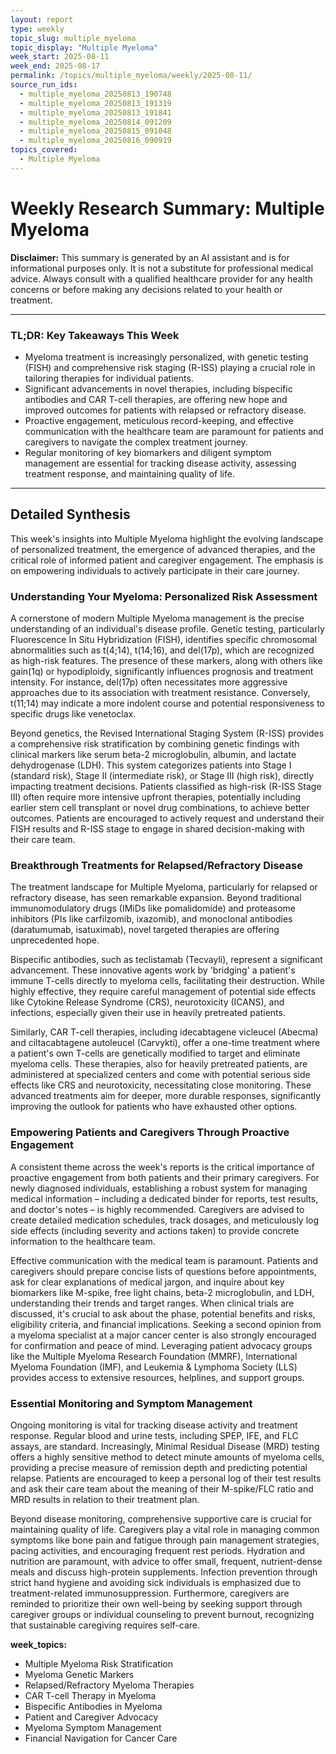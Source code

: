 ```yaml
---
layout: report
type: weekly
topic_slug: multiple_myeloma
topic_display: "Multiple Myeloma"
week_start: 2025-08-11
week_end: 2025-08-17
permalink: /topics/multiple_myeloma/weekly/2025-08-11/
source_run_ids:
  - multiple_myeloma_20250813_190748
  - multiple_myeloma_20250813_191319
  - multiple_myeloma_20250813_191841
  - multiple_myeloma_20250814_091209
  - multiple_myeloma_20250815_091048
  - multiple_myeloma_20250816_090919
topics_covered:
  - Multiple Myeloma
---
```


# Weekly Research Summary: Multiple Myeloma

**Disclaimer:** This summary is generated by an AI assistant and is for informational purposes only. It is not a substitute for professional medical advice. Always consult with a qualified healthcare provider for any health concerns or before making any decisions related to your health or treatment.

---

### **TL;DR: Key Takeaways This Week**

-   Myeloma treatment is increasingly personalized, with genetic testing (FISH) and comprehensive risk staging (R-ISS) playing a crucial role in tailoring therapies for individual patients.
-   Significant advancements in novel therapies, including bispecific antibodies and CAR T-cell therapies, are offering new hope and improved outcomes for patients with relapsed or refractory disease.
-   Proactive engagement, meticulous record-keeping, and effective communication with the healthcare team are paramount for patients and caregivers to navigate the complex treatment journey.
-   Regular monitoring of key biomarkers and diligent symptom management are essential for tracking disease activity, assessing treatment response, and maintaining quality of life.

---

## Detailed Synthesis

This week's insights into Multiple Myeloma highlight the evolving landscape of personalized treatment, the emergence of advanced therapies, and the critical role of informed patient and caregiver engagement. The emphasis is on empowering individuals to actively participate in their care journey.

### Understanding Your Myeloma: Personalized Risk Assessment

A cornerstone of modern Multiple Myeloma management is the precise understanding of an individual's disease profile. Genetic testing, particularly Fluorescence In Situ Hybridization (FISH), identifies specific chromosomal abnormalities such as t(4;14), t(14;16), and del(17p), which are recognized as high-risk features. The presence of these markers, along with others like gain(1q) or hypodiploidy, significantly influences prognosis and treatment intensity. For instance, del(17p) often necessitates more aggressive approaches due to its association with treatment resistance. Conversely, t(11;14) may indicate a more indolent course and potential responsiveness to specific drugs like venetoclax.

Beyond genetics, the Revised International Staging System (R-ISS) provides a comprehensive risk stratification by combining genetic findings with clinical markers like serum beta-2 microglobulin, albumin, and lactate dehydrogenase (LDH). This system categorizes patients into Stage I (standard risk), Stage II (intermediate risk), or Stage III (high risk), directly impacting treatment decisions. Patients classified as high-risk (R-ISS Stage III) often require more intensive upfront therapies, potentially including earlier stem cell transplant or novel drug combinations, to achieve better outcomes. Patients are encouraged to actively request and understand their FISH results and R-ISS stage to engage in shared decision-making with their care team.

### Breakthrough Treatments for Relapsed/Refractory Disease

The treatment landscape for Multiple Myeloma, particularly for relapsed or refractory disease, has seen remarkable expansion. Beyond traditional immunomodulatory drugs (IMiDs like pomalidomide) and proteasome inhibitors (PIs like carfilzomib, ixazomib), and monoclonal antibodies (daratumumab, isatuximab), novel targeted therapies are offering unprecedented hope.

Bispecific antibodies, such as teclistamab (Tecvayli), represent a significant advancement. These innovative agents work by 'bridging' a patient's immune T-cells directly to myeloma cells, facilitating their destruction. While highly effective, they require careful management of potential side effects like Cytokine Release Syndrome (CRS), neurotoxicity (ICANS), and infections, especially given their use in heavily pretreated patients.

Similarly, CAR T-cell therapies, including idecabtagene vicleucel (Abecma) and ciltacabtagene autoleucel (Carvykti), offer a one-time treatment where a patient's own T-cells are genetically modified to target and eliminate myeloma cells. These therapies, also for heavily pretreated patients, are administered at specialized centers and come with potential serious side effects like CRS and neurotoxicity, necessitating close monitoring. These advanced treatments aim for deeper, more durable responses, significantly improving the outlook for patients who have exhausted other options.

### Empowering Patients and Caregivers Through Proactive Engagement

A consistent theme across the week's reports is the critical importance of proactive engagement from both patients and their primary caregivers. For newly diagnosed individuals, establishing a robust system for managing medical information – including a dedicated binder for reports, test results, and doctor's notes – is highly recommended. Caregivers are advised to create detailed medication schedules, track dosages, and meticulously log side effects (including severity and actions taken) to provide concrete information to the healthcare team.

Effective communication with the medical team is paramount. Patients and caregivers should prepare concise lists of questions before appointments, ask for clear explanations of medical jargon, and inquire about key biomarkers like M-spike, free light chains, beta-2 microglobulin, and LDH, understanding their trends and target ranges. When clinical trials are discussed, it's crucial to ask about the phase, potential benefits and risks, eligibility criteria, and financial implications. Seeking a second opinion from a myeloma specialist at a major cancer center is also strongly encouraged for confirmation and peace of mind. Leveraging patient advocacy groups like the Multiple Myeloma Research Foundation (MMRF), International Myeloma Foundation (IMF), and Leukemia & Lymphoma Society (LLS) provides access to extensive resources, helplines, and support groups.

### Essential Monitoring and Symptom Management

Ongoing monitoring is vital for tracking disease activity and treatment response. Regular blood and urine tests, including SPEP, IFE, and FLC assays, are standard. Increasingly, Minimal Residual Disease (MRD) testing offers a highly sensitive method to detect minute amounts of myeloma cells, providing a precise measure of remission depth and predicting potential relapse. Patients are encouraged to keep a personal log of their test results and ask their care team about the meaning of their M-spike/FLC ratio and MRD results in relation to their treatment plan.

Beyond disease monitoring, comprehensive supportive care is crucial for maintaining quality of life. Caregivers play a vital role in managing common symptoms like bone pain and fatigue through pain management strategies, pacing activities, and encouraging frequent rest periods. Hydration and nutrition are paramount, with advice to offer small, frequent, nutrient-dense meals and discuss high-protein supplements. Infection prevention through strict hand hygiene and avoiding sick individuals is emphasized due to treatment-related immunosuppression. Furthermore, caregivers are reminded to prioritize their own well-being by seeking support through caregiver groups or individual counseling to prevent burnout, recognizing that sustainable caregiving requires self-care.

**week_topics:**
- Multiple Myeloma Risk Stratification
- Myeloma Genetic Markers
- Relapsed/Refractory Myeloma Therapies
- CAR T-cell Therapy in Myeloma
- Bispecific Antibodies in Myeloma
- Patient and Caregiver Advocacy
- Myeloma Symptom Management
- Financial Navigation for Cancer Care
